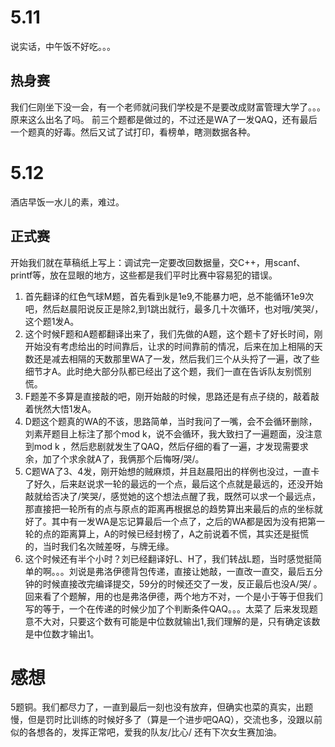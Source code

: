 # 5.11
说实话，中午饭不好吃。。。
## 热身赛
我们仨刚坐下没一会，有一个老师就问我们学校是不是要改成财富管理大学了。。。原来这么出名了吗。
前三个题都是做过的，不过还是WA了一发QAQ，还有最后一个题真的好毒。然后又试了试打印，看榜单，瞎测数据各种。
# 5.12
酒店早饭一水儿的素，难过。
## 正式赛 
开始我们就在草稿纸上写上：调试完一定要改回数据量，交C++，用scanf、printf等，放在显眼的地方，这些都是我们平时比赛中容易犯的错误。
1. 首先翻译的红色气球M题，首先看到k是1e9,不能暴力吧，总不能循环1e9次吧，然后赵晨阳说反正是除2,到1跳出就行，最多几十次循环，也对哦/笑哭/，这个题1发A。
2. 这个时候F题和A题都翻译出来了，我们先做的A题，这个题卡了好长时间，刚开始没有考虑给出的时间靠后，让求的时间靠前的情况，后来在加上相隔的天数还是减去相隔的天数那里WA了一发，然后我们三个从头捋了一遍，改了些细节才A。此时绝大部分队都已经出了这个题，我们一直在告诉队友别慌别慌。
3. F题差不多算是直接敲的吧，刚开始敲的时候，思路还是有点子绕的，敲着敲着恍然大悟1发A。
4. D题这个题真的WA的不该，思路简单，当时我问了一嘴，会不会循环删除，刘素芹题目上标注了那个mod k，说不会循环，我大致扫了一遍题面，没注意到mod k ，然后悲剧就发生了QAQ，然后仔细的看了一遍，才发现需要求余，加了个求余就A了，我俩那个后悔呀/哭/。
5. C题WA了3、4发，刚开始想的贼麻烦，并且赵晨阳出的样例也没过，一直卡了好久，后来赵说求一轮的最远的一个点，最后这个点就是最远的，还没开始敲就给否决了/笑哭/，感觉她的这个想法点醒了我，既然可以求一个最远点，那直接把一轮所有的点与原点的距离再根据总的趋势算出来最后的点的坐标就好了。其中有一发WA是忘记算最后一个点了，之后的WA都是因为没有把第一轮的点的距离算上，A的时候已经封榜了，A之前说着不慌，其实还是挺慌的，当时我们名次贼差呀，与牌无缘。
6. 这个时候还有半个小时？刘已经翻译好L、H了，我们转战L题，当时感觉挺简单的啊。。。刘说是弗洛伊德背包传递，直接让她敲，一直改一直交，最后五分钟的时候直接改完编译提交，59分的时候还交了一发，反正最后也没A/哭/ 。
回来看了个题解，用的也是弗洛伊德，两个地方不对，一个是小于等于但我们写的等于，一个在传递的时候少加了个判断条件QAQ。。。太菜了 
后来发现题意不大对，只要这个数有可能是中位数就输出1,我们理解的是，只有确定该数是中位数才输出1。
# 感想
5题铜。我们都尽力了，一直到最后一刻也没有放弃，但确实也菜的真实，出题慢，但是罚时比训练的时候好多了（算是一个进步吧QAQ），交流也多，没跟以前似的各想各的，发挥正常吧，爱我的队友/比心/ 还有下次女生赛加油。

